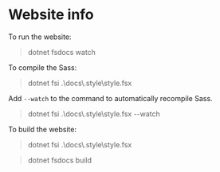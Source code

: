 ﻿# Website info

To run the website:

> dotnet fsdocs watch

To compile the Sass:

> dotnet fsi .\docs\\.style\style.fsx

Add `--watch` to the command to automatically recompile Sass.

> dotnet fsi .\docs\\.style\style.fsx --watch

To build the website:

> dotnet fsi .\docs\\.style\style.fsx

> dotnet fsdocs build

